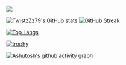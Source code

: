 


![](https://komarev.com/ghpvc/?username=TwistzZz79&color=blue&style=for-the-badge)

![TwistzZz79's GitHub stats](https://github-readme-stats.vercel.app/api?username=TwistzZz79&show_icons=true&theme=tokyonight&card_width=300) [![GitHub Streak](https://streak-stats.demolab.com?user=TwistzZz79&theme=tokyonight&card_width=300)](https://git.io/streak-stats)

[![Top Langs](https://github-readme-stats.vercel.app/api/top-langs/?username=TwistzZz79&layout=compact&langs_count=40&theme=tokyonight&card_width=467)](https://github.com/anuraghazra/github-readme-stats)

[![trophy](https://github-profile-trophy.vercel.app/?username=TwistzZz79&theme=discord&title=MultiLanguage,Commits,Repositories,Stars,Experience,Followers,PullRequest,Issues)](https://github.com/ryo-ma/github-profile-trophy)

[![Ashutosh's github activity graph](https://github-readme-activity-graph.vercel.app/graph?username=TwistzZz79&theme=github-compact&line=628edb)](https://github.com/TwistzZz79/github-readme-activity-graph)

</div>
